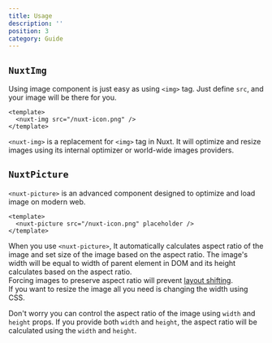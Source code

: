 ```yaml
---
title: Usage
description: ''
position: 3
category: Guide
---
```


## `NuxtImg`

Using image component is just easy as using `<img>` tag. Just define `src`, and your image will be there for you.

<code-group>
  <code-block label="index.vue" active>

  ```vue{}[index.vue]
  <template>
    <nuxt-img src="/nuxt-icon.png" />
  </template>
  ```

  </code-block>
  <code-block label="Preview">

  <div class="text-center p-4 bg-gray-800 rounded-b-md">
    <nuxt-img src="/nuxt-icon.png" />
  </div>

  </code-block>
</code-group>

`<nuxt-img>` is a replacement for `<img>` tag in Nuxt. It will optimize and resize images using its internal optimizer or world-wide images providers.  
 
## `NuxtPicture`

`<nuxt-picture>` is an advanced component designed to optimize and load image on modern web.

<code-group>
  <code-block label="index.vue" active>

  ```vue{}[index.vue]
  <template>
    <nuxt-picture src="/nuxt-icon.png" placeholder />
  </template>
  ```

  </code-block>
  <code-block label="Preview">

  <div class="text-center p-4 bg-gray-800 rounded-b-md">
    <nuxt-picture src="/nuxt-icon.png" placeholder />
  </div>

  </code-block>
</code-group>

When you use `<nuxt-picture>`, It automatically calculates aspect ratio of the image and set size of the image based on the aspect ratio. The image's width will be equal to width of parent element in DOM and its height calculates based on the aspect ratio.   
Forcing images to preserve aspect ratio will prevent [layout shifting](https://web.dev/cls/).  
If you want to resize the image all you need is changing the width using CSS.

Don't worry you can control the aspect ratio of the image using `width` and `height` props. If you provide both `width` and `height`, the aspect ratio will be calculated using the `width` and `height`.
